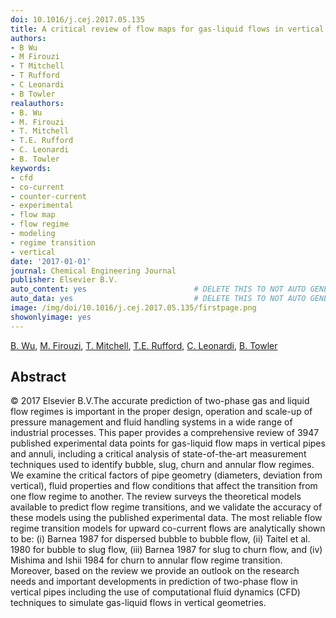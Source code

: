 ```yaml
---
doi: 10.1016/j.cej.2017.05.135
title: A critical review of flow maps for gas-liquid flows in vertical pipes and annuli
authors:
- B Wu
- M Firouzi
- T Mitchell
- T Rufford
- C Leonardi
- B Towler
realauthors:
- B. Wu
- M. Firouzi
- T. Mitchell
- T.E. Rufford
- C. Leonardi
- B. Towler
keywords:
- cfd
- co-current
- counter-current
- experimental
- flow map
- flow regime
- modeling
- regime transition
- vertical
date: '2017-01-01'
journal: Chemical Engineering Journal
publisher: Elsevier B.V.
auto_content: yes                        # DELETE THIS TO NOT AUTO GENERATE CONTENT
auto_data: yes                           # DELETE THIS TO NOT AUTO GENERATE METADATA
image: /img/doi/10.1016/j.cej.2017.05.135/firstpage.png
showonlyimage: yes
---
```

[B. Wu](https://www.scopus.com/authid/detail.uri?authorId=57195775730), [M. Firouzi](https://www.scopus.com/authid/detail.uri?authorId=23100016800), [T. Mitchell](https://www.scopus.com/authid/detail.uri?authorId=57191284046), [T.E. Rufford](https://www.scopus.com/authid/detail.uri?authorId=24503614000), [C. Leonardi](https://www.scopus.com/authid/detail.uri?authorId=25646377900), [B. Towler](https://www.scopus.com/authid/detail.uri?authorId=7004591058)

## Abstract
© 2017 Elsevier B.V.The accurate prediction of two-phase gas and liquid flow regimes is important in the proper design, operation and scale-up of pressure management and fluid handling systems in a wide range of industrial processes. This paper provides a comprehensive review of 3947 published experimental data points for gas-liquid flow maps in vertical pipes and annuli, including a critical analysis of state-of-the-art measurement techniques used to identify bubble, slug, churn and annular flow regimes. We examine the critical factors of pipe geometry (diameters, deviation from vertical), fluid properties and flow conditions that affect the transition from one flow regime to another. The review surveys the theoretical models available to predict flow regime transitions, and we validate the accuracy of these models using the published experimental data. The most reliable flow regime transition models for upward co-current flows are analytically shown to be: (i) Barnea 1987 for dispersed bubble to bubble flow, (ii) Taitel et al. 1980 for bubble to slug flow, (iii) Barnea 1987 for slug to churn flow, and (iv) Mishima and Ishii 1984 for churn to annular flow regime transition. Moreover, based on the review we provide an outlook on the research needs and important developments in prediction of two-phase flow in vertical pipes including the use of computational fluid dynamics (CFD) techniques to simulate gas-liquid flows in vertical geometries.
